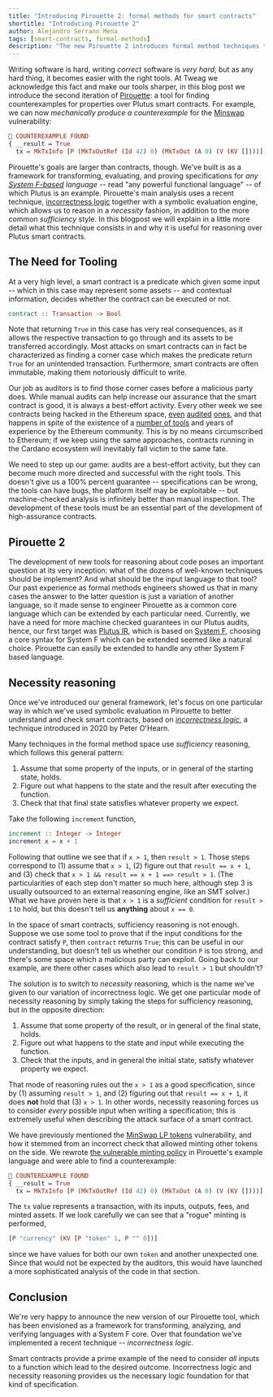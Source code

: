 ```yaml
---
title: "Introducing Pirouette 2: formal methods for smart contracts"
shortitle: "Introducing Pirouette 2"
author: Alejandro Serrano Mena
tags: [smart-contracts, formal-methods]
description: "The new Pirouette 2 introduces formal method techniques to the verification of smart contracts; in this post we focus particularly in how incorrectness logic helps this goal."
---
```


Writing software is hard, writing _correct_ software is _very hard_; but as any hard thing, it becomes easier with the right tools.
At Tweag we acknowledge this fact and make our tools sharper, in this blog post we introduce the second iteration of [Pirouette](https://github.com/tweag/pirouette): a tool for finding counterexamples for properties over Plutus smart contracts.
For example, we can now _mechanically produce a counterexample_ for the [Minswap](https://www.tweag.io/blog/2022-03-25-minswap-lp-vulnerability/) vulnerability:

```haskell
💸 COUNTEREXAMPLE FOUND
{ __result ↦ True
  tx ↦ MkTxInfo [P (MkTxOutRef (Id 42) 0) (MkTxOut (A 0) (V (KV [])))] [] (V (KV [])) (V (KV [P "currency" (KV [P "token" 1, P "" 0])])) (Id 0) }
```

Pirouette's goals are larger than contracts, though. We've built is as a framework for transforming, evaluating, and proving specifications for _any_ [_System F-based_](https://en.wikipedia.org/wiki/System_F) _language_ -- read "any powerful functional language" -- of which Plutus is an example.
Pirouette's main analysis uses a recent technique, [incorrectness logic](https://dl.acm.org/doi/10.1145/3371078) together with a symbolic evaluation engine, which allows us to reason in a _necessity_ fashion, in addition to the more common _sufficiency_ style.
In this blogpost we will explain in a little more detail what this technique consists in and why it is useful for reasoning over Plutus smart contracts.

## The Need for Tooling

At a very high level, a smart contract is a predicate which given some input -- which in this case may represent some assets -- and contextual information, decides whether the contract can be executed or not.

```haskell
contract :: Transaction -> Bool
```

Note that returning `True` in this case has very real consequences, as it allows the respective transaction to go through and its assets to be transferred accordingly.
Most attacks on smart contracts can in fact be characterized as finding a corner case which makes the predicate return `True` for an unintended transaction.
Furthermore, smart contracts are often immutable, making them notoriously difficult to write.

Our job as auditors is to find those corner cases before a malicious party does.
While manual audits can help increase our assurance that the smart contract is good, it is always a best-effort activity.
Every other week we see contracts being hacked in the Ethereum space, [even][beanstalk-postmortem] [audited][revest-postmortem] [ones][elephant-postmortem], and that happens in spite of the existence of a [number of tools][ethereum-awesome-fm] and years of experience by the Ethereum community.
This is by no means circumscribed to Ethereum; if we keep using the same approaches, contracts running in the Cardano ecosystem will inevitably fall victim to the same fate.

[beanstalk-postmortem]: https://medium.com/@omniscia.io/beanstalk-farms-post-mortem-analysis-a0667ee0ca9d
[elephant-postmortem]: https://medium.com/elephant-money/reserve-exploit-52fd36ccc7e8
[revest-postmortem]: https://revestfinance.medium.com/revest-protocol-exploit-recovery-plan-b06ca33fbdf5
[ethereum-awesome-fm]: https://github.com/leonardoalt/ethereum_formal_verification_overview

We need to step up our game: audits are a best-effort activity, but they can become much more directed and successful with the right tools.
This doesn't give us a 100% percent guarantee -- specifications can be wrong, the tools can have bugs, the platform itself may be exploitable -- but machine-checked analysis is infinitely better than manual inspection.
The development of these tools must be an essential part of the development of high-assurance contracts.

## Pirouette 2

The development of new tools for reasoning about code poses an important question at its very inception: what of the dozens of well-known techniques should be implement?
And what should be the input language to that tool?
Our past experience as formal methods engineers showed us that in many cases the answer to the latter question is just a variation of another language, so it made sense to engineer Pirouette as a common core language which can be extended by each particular need.
Currently, we have a need for more machine checked guarantees in our Plutus audits, hence, our first target was [Plutus IR](https://iohk.io/en/blog/posts/2021/02/02/plutus-tx-compiling-haskell-into-plutus-core/), which is based on [System F](https://en.wikipedia.org/wiki/System_F), choosing a core syntax for System F which can be extended seemed like a natural choice.
Pirouette can easily be extended to handle any other System F based language.

## Necessity reasoning

Once we've introduced our general framework, let's focus on one particular way in which we've used symbolic evaluation in Pirouette to better understand and check smart contracts, based on [_incorrectness logic_](https://dl.acm.org/doi/10.1145/3371078), a technique introduced in 2020 by Peter O'Hearn.

Many techniques in the formal method space use _sufficiency_ reasoning, which follows this general pattern:

1. Assume that some property of the inputs, or in general of the starting state, holds.
2. Figure out what happens to the state and the result after executing the function.
3. Check that that final state satisfies whatever property we expect.

Take the following `increment` function,

```haskell
increment :: Integer -> Integer
increment x = x + 1
```

Following that outline we see that if `x > 1`, then `result > 1`. Those steps correspond to (1) assume that `x > 1`, (2) figure out that `result == x + 1`, and (3) check that `x > 1 && result == x + 1 ==> result > 1`.
(The particularities of each step don't matter so much here, although step 3 is usually outsourced to an external reasoning engine, like an SMT solver.)
What we have proven here is that `x > 1` is a _sufficient_ condition for `result > 1` to hold, but this doesn't tell us **anything** about `x == 0`.

In the space of smart contracts, sufficiency reasoning is not enough.
Suppose we use some tool to prove that if the input conditions for the contract satisfy `P`, then `contract` returns `True`; this can be useful in our understanding, but doesn't tell us whether our condition `P` is too strong, and there's some space which a malicious party can exploit.
Going back to our example, are there other cases which also lead to `result > 1` but shouldn't?

The solution is to switch to _necessity_ reasoning, which is the name we've given to our variation of incorrectness logic.
We get one particular mode of necessity reasoning by simply taking the steps for sufficiency reasoning, but in the opposite direction:

1. Assume that some property of the result, or in general of the final state, holds.
2. Figure out what happens to the state and input while executing the function.
3. Check that the inputs, and in general the initial state, satisfy whatever property we expect.

That mode of reasoning rules out the `x > 1` as a good specification, since by (1) assuming `result > 1`, and (2) figuring out that `result == x + 1`, it does **not** hold that (3) `x > 1`.
In other words, necessity reasoning forces us to consider _every_ possible input when writing a specification; this is extremely useful when describing the attack surface of a smart contract.

We have previously mentioned the [MinSwap LP tokens](https://www.tweag.io/blog/2022-03-25-minswap-lp-vulnerability/) vulnerability, and how it stemmed from an incorrect check that allowed minting other tokens on the side.
We rewrote [the vulnerable minting policy](https://github.com/tweag/pirouette/blob/5a9a861c32a4308d63fe67622677a72fa9a9a050/src/Language/Pirouette/Example/IsUnity.hs#L10) in Pirouette's example language and were able to find a counterexample:

```haskell
💸 COUNTEREXAMPLE FOUND
{ __result ↦ True
  tx ↦ MkTxInfo [P (MkTxOutRef (Id 42) 0) (MkTxOut (A 0) (V (KV [])))] [] (V (KV [])) (V (KV [P "currency" (KV [P "token" 1, P "" 0])])) (Id 0) }
```

The `tx` value represents a transaction, with its inputs, outputs, fees, and minted assets.
If we look carefully we can see that a "rogue" minting is performed,

```haskell
[P "currency" (KV [P "token" 1, P "" 0])]
```

since we have values for both our own `token` and another unexpected one.
Since that would not be expected by the auditors, this would have launched a more sophisticated analysis of the code in that section.

## Conclusion

We're very happy to announce the new version of our Pirouette tool, which has been envisioned as a framework for transforming, analyzing, and verifying languages with a System F core.
Over that foundation we've implemented a recent technique -- _incorrectness logic_.

Smart contracts provide a prime example of the need to consider _all_ inputs to a function which lead to the desired outcome.
Incorrectness logic and necessity reasoning provides us the necessary logic foundation for that kind of specification.
